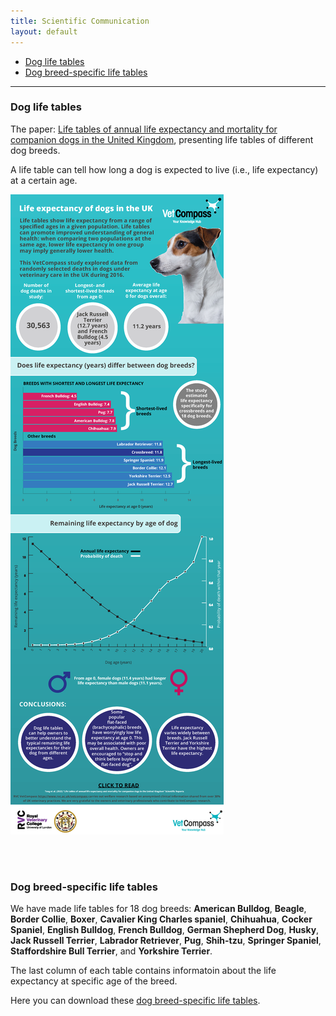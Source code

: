 ```yaml
---
title: Scientific Communication 
layout: default
---
```


* [Dog life tables](#dog-life-table)
* [Dog breed-specific life tables](#dog-breed-specific-life-tables)
<hr>

### Dog life tables
The paper: <span><a href="[https://doi.org/10.1038/s41598-022-10341-6](https://www.nature.com/articles/s41598-022-10341-6)" target="_blank" rel="noopener noreferrer"> Life tables of annual life expectancy and mortality for companion dogs in the United Kingdom</a></span>, presenting life tables of different dog breeds. 

A life table can tell how long a dog is expected to live (i.e., life expectancy) at a certain age. 

![Infographic](infographic.png)

<br/><br/>

### Dog breed-specific life tables

We have made life tables for 18 dog breeds: **American Bulldog**, **Beagle**, **Border Collie**, **Boxer**, **Cavalier King Charles spaniel**, **Chihuahua**, **Cocker Spaniel**, **English Bulldog**, **French Bulldog**, **German Shepherd Dog**, **Husky**, **Jack Russell Terrier**, **Labrador Retriever**, **Pug**, **Shih-tzu**, **Springer Spaniel**, **Staffordshire Bull Terrier**, and **Yorkshire Terrier**.

The last column of each table contains informatoin about the life expectancy at specific age of the breed. 

Here you can download these <a href="dog-breed-specific-life-tables.pdf" target="_blank">dog breed-specific life tables</a>. 
